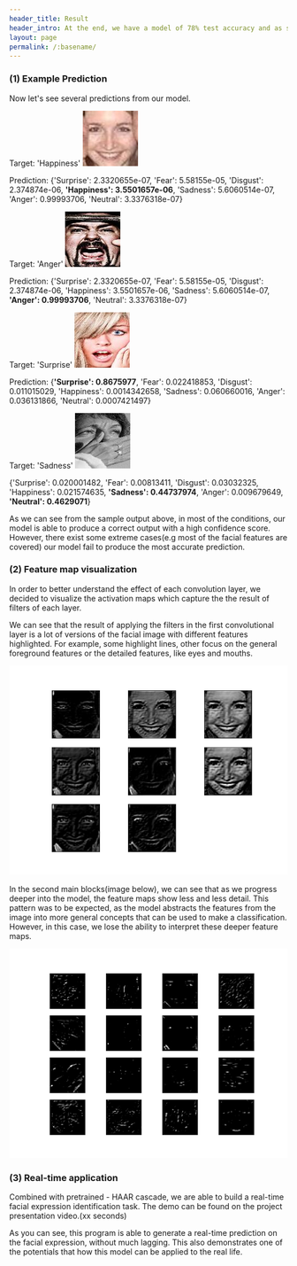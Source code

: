 ```yaml
---
header_title: Result
header_intro: At the end, we have a model of 78% test accuracy and as small as 62 MB.
layout: page
permalink: /:basename/
---
```

### (1) Example Prediction

Now let's see several predictions from our model.

Target: 'Happiness'
![](https://github.com/LynetteGao/639-project/blob/LynetteGao-main-page/pages/happy.jpg?raw=true)

Prediction: {'Surprise': 2.3320655e-07, 'Fear': 5.58155e-05, 'Disgust': 2.374874e-06, **'Happiness': 3.5501657e-06**, 'Sadness': 5.6060514e-07, 'Anger': 0.99993706, 'Neutral': 3.3376318e-07}


Target: 'Anger'
![](https://github.com/LynetteGao/639-project/blob/LynetteGao-main-page/pages/anger.jpg?raw=true)

Prediction: {'Surprise': 2.3320655e-07, 'Fear': 5.58155e-05, 'Disgust': 2.374874e-06, 'Happiness': 3.5501657e-06, 'Sadness': 5.6060514e-07, **'Anger': 0.99993706**, 'Neutral': 3.3376318e-07}


Target: 'Surprise'
![](https://github.com/LynetteGao/639-project/blob/LynetteGao-main-page/pages/surprise.jpg?raw=true)

Prediction: {**'Surprise': 0.8675977**, 'Fear': 0.022418853, 'Disgust': 0.011015029, 'Happiness': 0.0014342658, 'Sadness': 0.060660016, 'Anger': 0.036131866, 'Neutral': 0.0007421497}

Target: 'Sadness'
![](https://github.com/LynetteGao/639-project/blob/LynetteGao-main-page/pages/sadness.jpg?raw=true)

{'Surprise': 0.020001482, 'Fear': 0.00813411, 'Disgust': 0.03032325, 'Happiness': 0.021574635, **'Sadness': 0.44737974**, 'Anger': 0.009679649, **'Neutral': 0.4629071**}


As we can see from the sample output above, in most of the conditions, our model is able to produce a correct output with a high confidence score. However, there exist some extreme cases(e.g most of the facial features are covered) our model fail to produce the most accurate prediction.

### (2) Feature map visualization

In order to better understand the effect of each convolution layer, we decided to visualize the activation maps which capture the the result of filters of each layer.

We can see that the result of applying the filters in the first convolutional layer is a lot of versions of the facial image with different features highlighted. For example, some highlight lines, other focus on the general foreground features or the detailed features, like eyes and mouths.

![](https://github.com/LynetteGao/639-project/blob/LynetteGao-main-page/pages/layer1.png?raw=true)

In the second main blocks(image below), we can see that as we progress deeper into the model, the feature maps show less and less detail. This pattern was to be expected, as the model abstracts the features from the image into more general concepts that can be used to make a classification. However, in this case, we lose the ability to interpret these deeper feature maps.

![](https://github.com/LynetteGao/639-project/blob/LynetteGao-main-page/pages/layer2.png?raw=true)


### (3) Real-time application

Combined with pretrained - HAAR cascade, we are able to build a real-time facial expression identification task. 
The demo can be found on the project presentation video.(xx seconds)


As you can see, this program is able to generate a real-time prediction on the facial expression, without much lagging. This also demonstrates one of the potentials that how this model can be applied to the real life.
